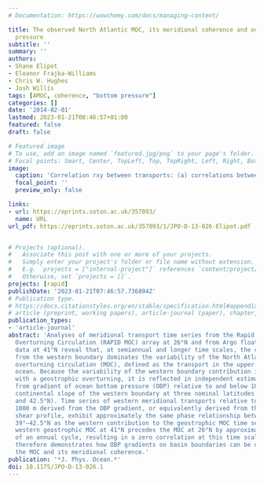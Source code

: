 ```yaml
---
# Documentation: https://wowchemy.com/docs/managing-content/

title: The observed North Atlantic MOC, its meridional coherence and ocean bottom
  pressure
subtitle: ''
summary: ''
authors:
- Shane Elipot
- Eleanor Frajka-Williams
- Chris W. Hughes
- Josh Willis
tags: [AMOC, coherence, "bottom pressure"]
categories: []
date: '2014-02-01'
lastmod: 2023-01-21T08:46:57+01:00
featured: false
draft: false

# Featured image
# To use, add an image named `featured.jpg/png` to your page's folder.
# Focal points: Smart, Center, TopLeft, Top, TopRight, Left, Right, BottomLeft, Bottom, BottomRight.
image:
  caption: 'Correlation rxy between transports: (a) correlations between western geostrophic transports (upper triangle) and between western geostrophic and total geostrophic transports (lower triangle); (b) correlations between eastern geostrophic transports (upper triangle) and between eastern geostrophic and total geostrophic transports (lower triangle); (c) correlations between total geostrophic transports (upper triangle) and between total geostrophic and total geostrophic plus Ekman transports (lower triangle); (d) correlations between −TB and the upper-ocean transports as indicated in the legend; and (e) correlations between −TW and the upper-ocean transports as indicated in the legend. Correlations significant at the 95% confidence level in (d) and (e) are indicated by circles.'
  focal_point: ''
  preview_only: false

links:
- url: https://eprints.soton.ac.uk/357093/
  name: URL
url_pdf: https://eprints.soton.ac.uk/357093/1/JPO-D-13-026-Elipot.pdf


# Projects (optional).
#   Associate this post with one or more of your projects.
#   Simply enter your project's folder or file name without extension.
#   E.g. `projects = ["internal-project"]` references `content/project/deep-learning/index.md`.
#   Otherwise, set `projects = []`.
projects: [rapid]
publishDate: '2023-01-21T07:46:57.736894Z'
# Publication type.
# https://docs.citationstyles.org/en/stable/specification.html#appendix-iii-types
# article (preprint, working papers), article-journal (paper), chapter, dataset, document (catch all), motion_picture (video), post (post on online forum), post-weblog (post on blog), report (technical report, with container-title for chapter within larger report), software, thesis, citation-key (bibtex key) or citation-label (Ferr78, formatted as output label), doi, event-title (name of event), event-place (geographic location), keyword, language (e.g., en or de), license (copyright information), note (descriptive note), publisher, title, t
publication_types:
- 'article-journal'
abstract: 'Analyses of meridional transport time series from the Rapid Climate Change–Meridional
  Overturning Circulation (RAPID MOC) array at 26°N and from Argo float and altimetry
  data at 41°N reveal that, at semiannual and longer time scales, the contribution
  from the western boundary dominates the variability of the North Atlantic meridional
  overturning circulation (MOC), defined as the transport in the upper 1000 m of the
  ocean. Because the variability of the western boundary contribution is associated
  with a geostrophic overturning, it is reflected in independent estimates of transports
  from gradient of ocean bottom pressure (OBP) relative to and below 1000 m on the
  continental slope of the western boundary at three nominal latitudes (26°, 39°,
  and 42.5°N). Time series of western meridional transports relative to and below
  1000 m derived from the OBP gradient, or equivalently derived from the transport
  shear profile, exhibit approximately the same phase relationship between 26° and
  39°–42.5°N as the western contribution to the geostrophic MOC time series do: the
  western geostrophic MOC at 41°N precedes the MOC at 26°N by approximately a quarter
  of an annual cycle, resulting in a zero correlation at this time scale. This study
  therefore demonstrates how OBP gradients on basin boundaries can be used to monitor
  the MOC and its meridional coherence.'
publication: '*J. Phys. Ocean.*'
doi: 10.1175/JPO-D-13-026.1
---
```


